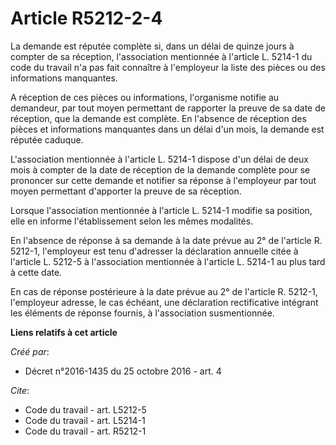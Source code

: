 # Article R5212-2-4

La demande est réputée complète si, dans un délai de quinze jours à compter de sa réception, l'association mentionnée à
l'article L. 5214-1 du code du travail n'a pas fait connaître à l'employeur la liste des pièces ou des informations
manquantes. 

A réception de ces pièces ou informations, l'organisme notifie au demandeur, par tout moyen permettant de rapporter la preuve
de sa date de réception, que la demande est complète. En l'absence de réception des pièces et informations manquantes dans un
délai d'un mois, la demande est réputée caduque. 

L'association mentionnée à l'article L. 5214-1 dispose d'un délai de deux mois à compter de la date de réception de la
demande complète pour se prononcer sur cette demande et notifier sa réponse à l'employeur par tout moyen permettant
d'apporter la preuve de sa réception. 

Lorsque l'association mentionnée à l'article L. 5214-1 modifie sa position, elle en informe l'établissement selon les mêmes
modalités. 

En l'absence de réponse à sa demande à la date prévue au 2° de l'article R. 5212-1, l'employeur est tenu d'adresser la
déclaration annuelle citée à l'article L. 5212-5 à l'association mentionnée à l'article L. 5214-1 au plus tard à cette date. 

En cas de réponse postérieure à la date prévue au 2° de l'article R. 5212-1, l'employeur adresse, le cas échéant, une
déclaration rectificative intégrant les éléments de réponse fournis, à l'association susmentionnée.

**Liens relatifs à cet article**

_Créé par_:

  - Décret n°2016-1435 du 25 octobre 2016 - art. 4

_Cite_:

  - Code du travail - art. L5212-5
  - Code du travail - art. L5214-1
  - Code du travail - art. R5212-1
